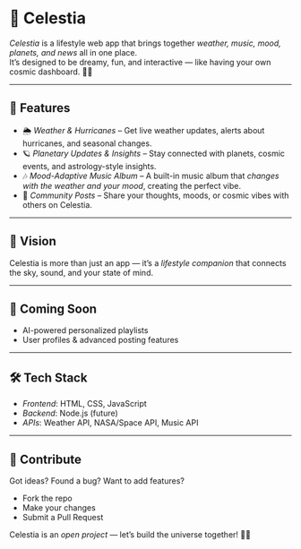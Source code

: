 # 🌌 Celestia  

*Celestia* is a lifestyle web app that brings together *weather, music, mood, planets, and news* all in one place.  
It’s designed to be dreamy, fun, and interactive — like having your own cosmic dashboard. 🚀✨  

---

## 🌟 Features  

- 🌦 *Weather & Hurricanes* – Get live weather updates, alerts about hurricanes, and seasonal changes.  
- 🪐 *Planetary Updates & Insights* – Stay connected with planets, cosmic events, and astrology-style insights.  
- 🎶 *Mood-Adaptive Music Album* – A built-in music album that *changes with the weather and your mood*, creating the perfect vibe.  
- 📝 *Community Posts* – Share your thoughts, moods, or cosmic vibes with others on Celestia.  

---

## 🚀 Vision  
Celestia is more than just an app — it’s a *lifestyle companion* that connects the sky, sound, and your state of mind.  

---

## 🔮 Coming Soon  
- AI-powered personalized playlists  
- User profiles & advanced posting features  

---

## 🛠 Tech Stack  
- *Frontend*: HTML, CSS, JavaScript  
- *Backend*: Node.js (future)  
- *APIs*: Weather API, NASA/Space API, Music API  

---

## 🤝 Contribute  
Got ideas? Found a bug? Want to add features?  
- Fork the repo  
- Make your changes  
- Submit a Pull Request  

Celestia is an *open project* — let’s build the universe together! 🌌💫
